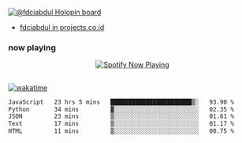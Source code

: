 [![@fdciabdul Holopin board](https://holopin.io/api/user/board?user=fdciabdul)](https://holopin.io/@fdciabdul)

- [fdciabdul in projects.co.id](https://projects.co.id/public/browse_users/view/496e26/fdciabdul)

### now playing 

<p align="center">
  <a href="https://open.spotify.com/user/31ljmyymhthokwewwcd6dsdmvprm" target="_blank"><img src="https://novatorem-psi-rosy.vercel.app/api/spotify" alt="Spotify Now Playing"/></a>
</p>

##

[![wakatime](https://wakatime.com/badge/user/87646243-158a-4241-a3cb-668e1fa2dbb8.svg)](https://wakatime.com/@87646243-158a-4241-a3cb-668e1fa2dbb8)
<!--START_SECTION:waka-->

```txt
JavaScript   23 hrs 5 mins   ███████████████████████▒░   93.90 %
Python       34 mins         ▓░░░░░░░░░░░░░░░░░░░░░░░░   02.35 %
JSON         23 mins         ▒░░░░░░░░░░░░░░░░░░░░░░░░   01.61 %
Text         17 mins         ▒░░░░░░░░░░░░░░░░░░░░░░░░   01.17 %
HTML         11 mins         ▒░░░░░░░░░░░░░░░░░░░░░░░░   00.75 %
```

<!--END_SECTION:waka-->
